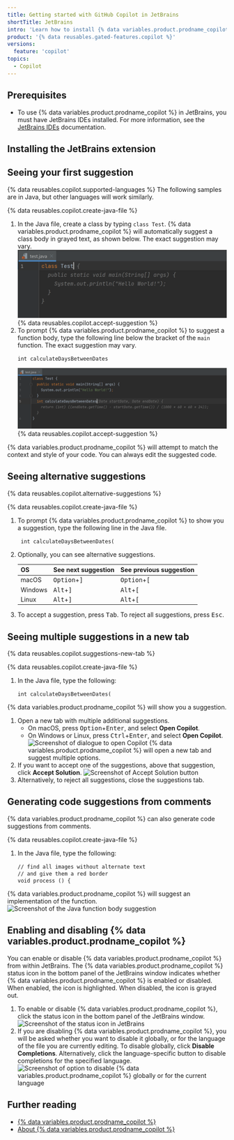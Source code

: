 ```yaml
---
title: Getting started with GitHub Copilot in JetBrains
shortTitle: JetBrains
intro: 'Learn how to install {% data variables.product.prodname_copilot %} in JetBrains, and start seeing suggestions as you write comments and code.'
product: '{% data reusables.gated-features.copilot %}'
versions:
  feature: 'copilot'
topics: 
  - Copilot
---
```


## Prerequisites

- To use {% data variables.product.prodname_copilot %} in JetBrains, you must have JetBrains IDEs installed. For more information, see the [JetBrains IDEs](https://www.jetbrains.com/idea/download/) documentation.

## Installing the JetBrains extension


## Seeing your first suggestion

{% data reusables.copilot.supported-languages %} The following samples are in Java, but other languages will work similarly.

{% data reusables.copilot.create-java-file %}
1. In the Java file, create a class by typing `class Test`.
   {% data variables.product.prodname_copilot %} will automatically suggest a class body in grayed text, as shown below. The exact suggestion may vary.
   ![Screenshot of the Java class body suggestion](/assets/images/help/copilot/java-class-body-suggestion-jetbrains.png)
{% data reusables.copilot.accept-suggestion %}
1. To prompt {% data variables.product.prodname_copilot %} to suggest a function body, type the following line below the bracket of the `main` function. The exact suggestion may vary.
    ```java{:copy}
    int calculateDaysBetweenDates
    ```
    ![Screenshot of the Java function body suggestion](/assets/images/help/copilot/java-function-body-suggestion-jetbrains.png)
{% data reusables.copilot.accept-suggestion %}

{% data variables.product.prodname_copilot %} will attempt to match the context and style of your code. You can always edit the suggested code.

## Seeing alternative suggestions

{% data reusables.copilot.alternative-suggestions %}

{% data reusables.copilot.create-java-file %}
1. To prompt {% data variables.product.prodname_copilot %} to show you a suggestion, type the following line in the Java file.

   ```java{:copy}
    int calculateDaysBetweenDates(
    ```
1. Optionally, you can see alternative suggestions.

   | OS | See next suggestion | See previous suggestion |
   | :- | :- | :- |
   | macOS | <kbd>Option</kbd>+<kbd>]</kbd> | <kbd>Option</kbd>+<kbd>[</kbd> |
   | Windows | <kbd>Alt</kbd>+<kbd>]</kbd> | <kbd>Alt</kbd>+<kbd>[</kbd> |
   | Linux | <kbd>Alt</kbd>+<kbd>]</kbd> | <kbd>Alt</kbd>+<kbd>[</kbd> |
1. To accept a suggestion, press <kbd>Tab</kbd>. To reject all suggestions, press <kbd>Esc</kbd>.

## Seeing multiple suggestions in a new tab

{% data reusables.copilot.suggestions-new-tab %}

{% data reusables.copilot.create-java-file %}
1. In the Java file, type the following:
    ```
    int calculateDaysBetweenDates(
    ```
  {% data variables.product.prodname_copilot %} will show you a suggestion.
1. Open a new tab with multiple additional suggestions.
    - On macOS, press <kbd>Option</kbd>+<kbd>Enter</kbd>, and select **Open Copilot**.
    - On Windows or Linux, press <kbd>Ctrl</kbd>+<kbd>Enter</kbd>, and select **Open Copilot**.
  ![Screenshot of dialogue to open Copilot](/assets/images/help/copilot/open-copilot-tab-jetbrains.png)
  {% data variables.product.prodname_copilot %} will open a new tab and suggest multiple options.
1. If you want to accept one of the suggestions, above that suggestion, click **Accept Solution**.
  ![Screenshot of Accept Solution button](/assets/images/help/copilot/copilot-tab-jetbrains.png)
1. Alternatively, to reject all suggestions, close the suggestions tab.

## Generating code suggestions from comments

{% data variables.product.prodname_copilot %} can also generate code suggestions from comments.

{% data reusables.copilot.create-java-file %}
1. In the Java file, type the following:
    ```
    // find all images without alternate text
    // and give them a red border
    void process () {
    ```
  {% data variables.product.prodname_copilot %} will suggest an implementation of the function.
  ![Screenshot of the Java function body suggestion](/assets/images/help/copilot/comment-suggestion-jetbrains.png)

## Enabling and disabling {% data variables.product.prodname_copilot %}

You can enable or disable {% data variables.product.prodname_copilot %} from within JetBrains. The {% data variables.product.prodname_copilot %} status icon in the bottom panel of the JetBrains window indicates whether {% data variables.product.prodname_copilot %} is enabled or disabled. When enabled, the icon is highlighted. When disabled, the icon is grayed out.

1. To enable or disable {% data variables.product.prodname_copilot %}, click the status icon in the bottom panel of the JetBrains window.
   ![Screenshot of the status icon in JetBrains](/assets/images/help/copilot/status-icon-jetbrains.png)
2. If you are disabling {% data variables.product.prodname_copilot %}, you will be asked whether you want to disable it globally, or for the language of the file you are currently editing. To disable globally, click **Disable Completions**. Alternatively, click the language-specific button to disable completions for the specified language.
   ![Screenshot of option to disable {% data variables.product.prodname_copilot %} globally or for the current language](/assets/images/help/copilot/disable-copilot-global-or-langugage-jetbrains.png)


## Further reading

- [{% data variables.product.prodname_copilot %}](https://copilot.github.com/)
- [About {% data variables.product.prodname_copilot %}](/copilot/overview-of-github-copilot/about-github-copilot)
